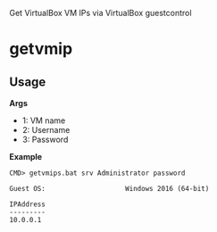 Get VirtualBox VM IPs via VirtualBox guestcontrol

# getvmip

## Usage

**Args**

- 1: VM name
- 2: Username
- 3: Password

**Example**

```
CMD> getvmips.bat srv Administrator password

Guest OS:                    Windows 2016 (64-bit)

IPAddress
---------
10.0.0.1
```
